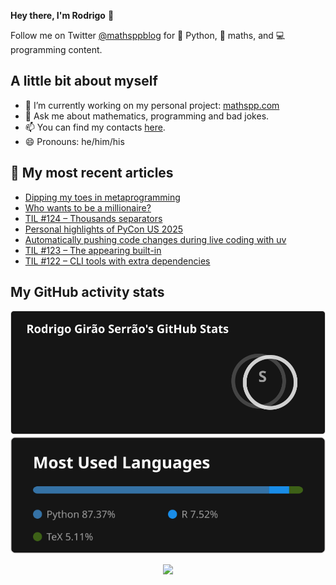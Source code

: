 **Hey there, I'm Rodrigo** 👋

Follow me on Twitter [@mathsppblog][twitter] for 🐍 Python, 🧠 maths, and 💻 programming content.


## A little bit about myself

- 🔭 I’m currently working on my personal project: [mathspp.com](https://mathspp.com)
- 💬 Ask me about mathematics, programming and bad jokes.
- 📫 You can find my contacts [here](https://mathspp.com/contact-me).
- 😄 Pronouns: he/him/his


## 📖 My most recent articles

<!-- BLOG-POST-LIST:START -->
- [Dipping my toes in metaprogramming](https://mathspp.com/blog/dipping-my-toes-in-metaprogramming)
- [Who wants to be a millionaire?](https://mathspp.com/blog/who-wants-to-be-a-millionaire)
- [TIL #124 – Thousands separators](https://mathspp.com/blog/til/thousands-separators)
- [Personal highlights of PyCon US 2025](https://mathspp.com/blog/personal-highlights-of-pycon-us-2025)
- [Automatically pushing code changes during live coding with uv](https://mathspp.com/blog/automatically-pushing-code-changes-during-live-coding-with-uv)
- [TIL #123 – The appearing built-in](https://mathspp.com/blog/til/the-appearing-builtin)
- [TIL #122 – CLI tools with extra dependencies](https://mathspp.com/blog/til/cli-tools-with-extra-dependencies)
<!-- BLOG-POST-LIST:END -->


##  My GitHub activity stats

<!-- Thanks to ofek! -->

<img src="general_stats.svg" alt="GitHub Statistics" loading="lazy">

<img src="language_stats.svg" alt="Top Languages" loading="lazy">

<p align='center'><img src='https://visitor-badge.laobi.icu/badge?page_id=RodrigoGiraoSerrao'></p>

[twitter]: https://twitter.com/mathsppblog
